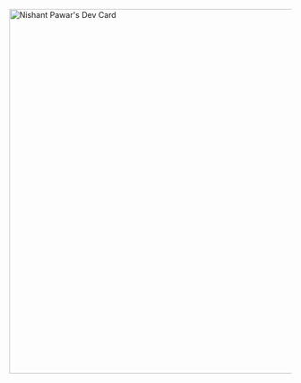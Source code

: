 <a href="https://app.daily.dev/nishant557"><img src="https://api.daily.dev/devcards/v2/CYNhMT3l2rt7aaR9UH2Nn.png?type=wide&r=s6y" width="652" alt="Nishant Pawar's Dev Card"/></a>
